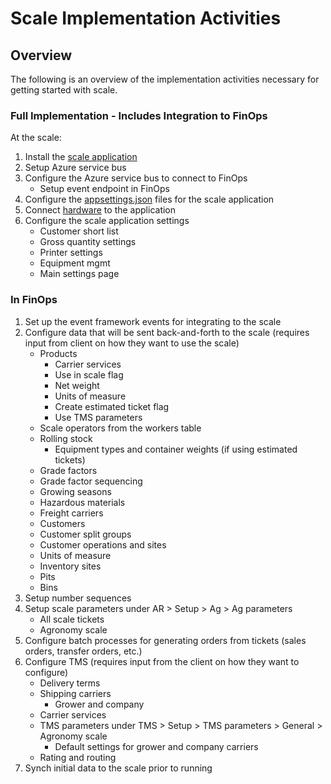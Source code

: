 ﻿# Scale Implementation Activities

## Overview
The following is an overview of the implementation activities necessary for getting started with scale.  

### Full Implementation - Includes Integration to FinOps
At the scale:
1.	Install the [scale application](how-to-install-levridge-scale.md)
2.	Setup Azure service bus 
3.	Configure the Azure service bus to connect to FinOps
    - Setup event endpoint in FinOps
4.	Configure the [appsettings.json](appsettings.json.md) files for the scale application
5.	Connect [hardware](ScaleHeadHardwareSetup.md) to the application
6.	Configure the scale application settings
    - Customer short list
    - Gross quantity settings
    - Printer settings
    - Equipment mgmt
    - Main settings page
### In FinOps
1.	Set up the event framework events for integrating to the scale
2.	Configure data that will be sent back-and-forth to the scale (requires input from client on how they want to use the scale)
    - Products
      - Carrier services
      - Use in scale flag
      - Net weight
      - Units of measure
      - Create estimated ticket flag
      - Use TMS parameters
    - Scale operators from the workers table
    - Rolling stock
      - Equipment types and container weights (if using estimated tickets)
    - Grade factors
    - Grade factor sequencing
    - Growing seasons
    - Hazardous materials
    - Freight carriers
    - Customers
    - Customer split groups
    - Customer operations and sites
    - Units of measure
    - Inventory sites
    - Pits
    - Bins
3.	Setup number sequences
4.	Setup scale parameters under AR > Setup > Ag > Ag parameters
    - All scale tickets
    - Agronomy scale
5.	Configure batch processes for generating orders from tickets (sales orders, transfer orders, etc.)
6.	Configure TMS (requires input from the client on how they want to configure)
    - Delivery terms
    - Shipping carriers
      - Grower and company
    - Carrier services
    - TMS parameters under TMS > Setup > TMS parameters > General > Agronomy scale
      - Default settings for grower and company carriers
    - Rating and routing
7.	Synch initial data to the scale prior to running

